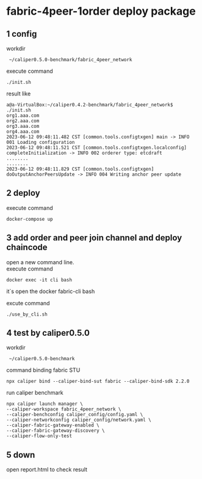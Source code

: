 # fabric-4peer-1order deploy package

## 1 config 
workdir 
```
 ~/caliper0.5.0-benchmark/fabric_4peer_network 
```
execute command
```
./init.sh
```
result like 
```
a@a-VirtualBox:~/caliper0.4.2-benchmark/fabric_4peer_network$ ./init.sh 
org1.aaa.com
org2.aaa.com
org3.aaa.com
org4.aaa.com
2023-06-12 09:48:11.482 CST [common.tools.configtxgen] main -> INFO 001 Loading configuration
2023-06-12 09:48:11.521 CST [common.tools.configtxgen.localconfig] completeInitialization -> INFO 002 orderer type: etcdraft
........
........
2023-06-12 09:48:11.829 CST [common.tools.configtxgen] doOutputAnchorPeersUpdate -> INFO 004 Writing anchor peer update

```
## 2 deploy 
execute command
```
docker-compose up
```
## 3 add order and peer join  channel and deploy chaincode

open a new command line.  
execute command
```
docker exec -it cli bash
```
it`s open the docker fabric-cli bash

excute command
```
./use_by_cli.sh
```
## 4 test by caliper0.5.0
workdir 
```
 ~/caliper0.5.0-benchmark
```
command
binding fabric STU
```
npx caliper bind --caliper-bind-sut fabric --caliper-bind-sdk 2.2.0

```
run caliper benchmark
```
npx caliper launch manager \
--caliper-workspace fabric_4peer_network \
--caliper-benchconfig caliper_config/config.yaml \
--caliper-networkconfig caliper_config/network.yaml \
--caliper-fabric-gateway-enabled \
--caliper-fabric-gateway-discovery \
--caliper-flow-only-test 
```
## 5 down 
open report.html to check result
